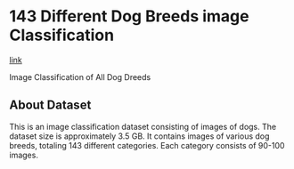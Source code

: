 # 143 Different Dog Breeds image Classification

[link]

[link]: https://www.kaggle.com/datasets/rafsunahmad/143-different-dog-breeds-image-classifier "143 Different Dog Breeds image Classification"

Image Classification of All Dog Dreeds

## About Dataset

This is an image classification dataset consisting of images of dogs. The dataset size is approximately 3.5 GB. It contains images of various dog breeds, totaling 143 different categories. Each category consists of 90-100 images.
